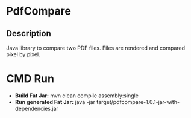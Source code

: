 # PdfCompare


## Description
Java library to compare two PDF files. Files are rendered and compared pixel by pixel.




# CMD Run

- **Build Fat Jar:** mvn clean compile assembly:single
- **Run generated Fat Jar:** java -jar target/pdfcompare-1.0.1-jar-with-dependencies.jar




